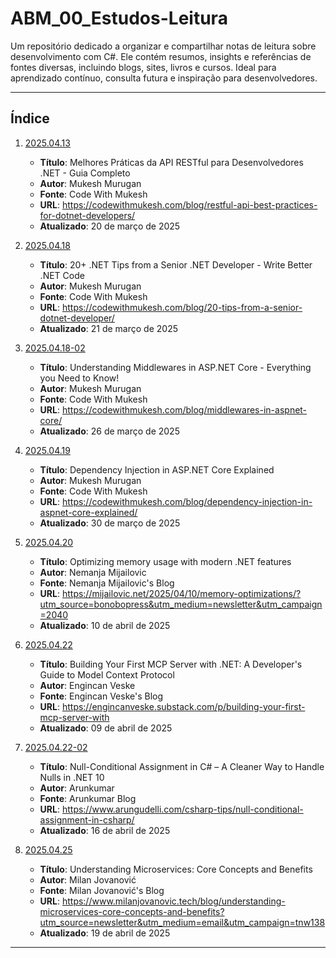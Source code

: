 # ABM_00_Estudos-Leitura

Um repositório dedicado a organizar e compartilhar notas de leitura sobre desenvolvimento com C#. Ele contém resumos, insights e referências de fontes diversas, incluindo blogs, sites, livros e cursos. Ideal para aprendizado contínuo, consulta futura e inspiração para desenvolvedores.

---

## Índice

1. [2025.04.13](./20250413.md)

   - **Título**: Melhores Práticas da API RESTful para Desenvolvedores .NET - Guia Completo
   - **Autor**: Mukesh Murugan
   - **Fonte**: Code With Mukesh
   - **URL**: https://codewithmukesh.com/blog/restful-api-best-practices-for-dotnet-developers/
   - **Atualizado**: 20 de março de 2025

2. [2025.04.18](./20250418.md)

   - **Título**: 20+ .NET Tips from a Senior .NET Developer - Write Better .NET Code
   - **Autor**: Mukesh Murugan
   - **Fonte**: Code With Mukesh
   - **URL**: https://codewithmukesh.com/blog/20-tips-from-a-senior-dotnet-developer/
   - **Atualizado**: 21 de março de 2025

3. [2025.04.18-02](./20250418-02.md)

   - **Título**: Understanding Middlewares in ASP.NET Core - Everything you Need to Know!
   - **Autor**: Mukesh Murugan
   - **Fonte**: Code With Mukesh
   - **URL**: https://codewithmukesh.com/blog/middlewares-in-aspnet-core/
   - **Atualizado**: 26 de março de 2025

4. [2025.04.19](./20250419.md)

   - **Título**: Dependency Injection in ASP.NET Core Explained
   - **Autor**: Mukesh Murugan
   - **Fonte**: Code With Mukesh
   - **URL**: https://codewithmukesh.com/blog/dependency-injection-in-aspnet-core-explained/
   - **Atualizado**: 30 de março de 2025

5. [2025.04.20](./20250420.md)

   - **Título**: Optimizing memory usage with modern .NET features
   - **Autor**: Nemanja Mijailovic
   - **Fonte**: Nemanja Mijailovic's Blog
   - **URL**: https://mijailovic.net/2025/04/10/memory-optimizations/?utm_source=bonobopress&utm_medium=newsletter&utm_campaign=2040
   - **Atualizado**: 10 de abril de 2025

6. [2025.04.22](./20250422.md)

   - **Título**: Building Your First MCP Server with .NET: A Developer's Guide to Model Context Protocol
   - **Autor**: Engincan Veske
   - **Fonte**: Engincan Veske's Blog
   - **URL**: https://engincanveske.substack.com/p/building-your-first-mcp-server-with
   - **Atualizado**: 09 de abril de 2025

7. [2025.04.22-02](./20250422-02.md)

   - **Título**: Null-Conditional Assignment in C# – A Cleaner Way to Handle Nulls in .NET 10
   - **Autor**: Arunkumar
   - **Fonte**: Arunkumar Blog
   - **URL**: https://www.arungudelli.com/csharp-tips/null-conditional-assignment-in-csharp/
   - **Atualizado**: 16 de abril de 2025

8. [2025.04.25](./20250425.md)

   - **Título**: Understanding Microservices: Core Concepts and Benefits
   - **Autor**: Milan Jovanović
   - **Fonte**: Milan Jovanović's Blog
   - **URL**: https://www.milanjovanovic.tech/blog/understanding-microservices-core-concepts-and-benefits?utm_source=newsletter&utm_medium=email&utm_campaign=tnw138
   - **Atualizado**: 19 de abril de 2025

---
